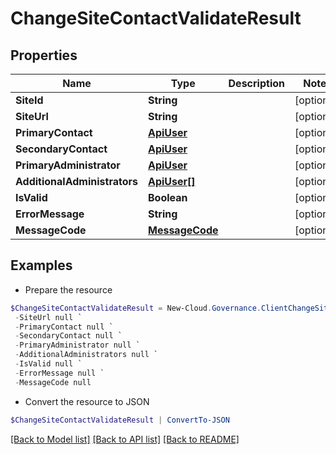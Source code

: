 # ChangeSiteContactValidateResult
## Properties

Name | Type | Description | Notes
------------ | ------------- | ------------- | -------------
**SiteId** | **String** |  | [optional] 
**SiteUrl** | **String** |  | [optional] 
**PrimaryContact** | [**ApiUser**](ApiUser.md) |  | [optional] 
**SecondaryContact** | [**ApiUser**](ApiUser.md) |  | [optional] 
**PrimaryAdministrator** | [**ApiUser**](ApiUser.md) |  | [optional] 
**AdditionalAdministrators** | [**ApiUser[]**](ApiUser.md) |  | [optional] 
**IsValid** | **Boolean** |  | [optional] 
**ErrorMessage** | **String** |  | [optional] 
**MessageCode** | [**MessageCode**](MessageCode.md) |  | [optional] 

## Examples

- Prepare the resource
```powershell
$ChangeSiteContactValidateResult = New-Cloud.Governance.ClientChangeSiteContactValidateResult  -SiteId null `
 -SiteUrl null `
 -PrimaryContact null `
 -SecondaryContact null `
 -PrimaryAdministrator null `
 -AdditionalAdministrators null `
 -IsValid null `
 -ErrorMessage null `
 -MessageCode null
```

- Convert the resource to JSON
```powershell
$ChangeSiteContactValidateResult | ConvertTo-JSON
```

[[Back to Model list]](../README.md#documentation-for-models) [[Back to API list]](../README.md#documentation-for-api-endpoints) [[Back to README]](../README.md)

